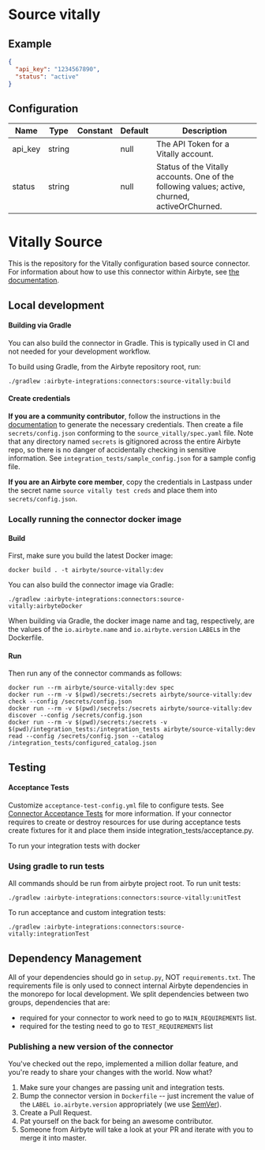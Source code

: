 # Source vitally

## Example
```json
{
  "api_key": "1234567890",
  "status": "active"
}
```

## Configuration
| Name | Type | Constant | Default | Description |
| --- | --- | --- | --- | --- |
|api_key |string||null|The API Token for a Vitally account.|
|status |string||null|Status of the Vitally accounts. One of the following values; active, churned, activeOrChurned.|

# Vitally Source

This is the repository for the Vitally configuration based source connector.
For information about how to use this connector within Airbyte, see [the documentation](https://docs.airbyte.io/integrations/sources/vitally).

## Local development

#### Building via Gradle
You can also build the connector in Gradle. This is typically used in CI and not needed for your development workflow.

To build using Gradle, from the Airbyte repository root, run:
```
./gradlew :airbyte-integrations:connectors:source-vitally:build
```

#### Create credentials
**If you are a community contributor**, follow the instructions in the [documentation](https://docs.airbyte.io/integrations/sources/vitally)
to generate the necessary credentials. Then create a file `secrets/config.json` conforming to the `source_vitally/spec.yaml` file.
Note that any directory named `secrets` is gitignored across the entire Airbyte repo, so there is no danger of accidentally checking in sensitive information.
See `integration_tests/sample_config.json` for a sample config file.

**If you are an Airbyte core member**, copy the credentials in Lastpass under the secret name `source vitally test creds`
and place them into `secrets/config.json`.

### Locally running the connector docker image

#### Build
First, make sure you build the latest Docker image:
```
docker build . -t airbyte/source-vitally:dev
```

You can also build the connector image via Gradle:
```
./gradlew :airbyte-integrations:connectors:source-vitally:airbyteDocker
```
When building via Gradle, the docker image name and tag, respectively, are the values of the `io.airbyte.name` and `io.airbyte.version` `LABEL`s in
the Dockerfile.

#### Run
Then run any of the connector commands as follows:
```
docker run --rm airbyte/source-vitally:dev spec
docker run --rm -v $(pwd)/secrets:/secrets airbyte/source-vitally:dev check --config /secrets/config.json
docker run --rm -v $(pwd)/secrets:/secrets airbyte/source-vitally:dev discover --config /secrets/config.json
docker run --rm -v $(pwd)/secrets:/secrets -v $(pwd)/integration_tests:/integration_tests airbyte/source-vitally:dev read --config /secrets/config.json --catalog /integration_tests/configured_catalog.json
```
## Testing

#### Acceptance Tests
Customize `acceptance-test-config.yml` file to configure tests. See [Connector Acceptance Tests](https://docs.airbyte.io/connector-development/testing-connectors/connector-acceptance-tests-reference) for more information.
If your connector requires to create or destroy resources for use during acceptance tests create fixtures for it and place them inside integration_tests/acceptance.py.

To run your integration tests with docker

### Using gradle to run tests
All commands should be run from airbyte project root.
To run unit tests:
```
./gradlew :airbyte-integrations:connectors:source-vitally:unitTest
```
To run acceptance and custom integration tests:
```
./gradlew :airbyte-integrations:connectors:source-vitally:integrationTest
```

## Dependency Management
All of your dependencies should go in `setup.py`, NOT `requirements.txt`. The requirements file is only used to connect internal Airbyte dependencies in the monorepo for local development.
We split dependencies between two groups, dependencies that are:
* required for your connector to work need to go to `MAIN_REQUIREMENTS` list.
* required for the testing need to go to `TEST_REQUIREMENTS` list

### Publishing a new version of the connector
You've checked out the repo, implemented a million dollar feature, and you're ready to share your changes with the world. Now what?
1. Make sure your changes are passing unit and integration tests.
1. Bump the connector version in `Dockerfile` -- just increment the value of the `LABEL io.airbyte.version` appropriately (we use [SemVer](https://semver.org/)).
1. Create a Pull Request.
1. Pat yourself on the back for being an awesome contributor.
1. Someone from Airbyte will take a look at your PR and iterate with you to merge it into master.
